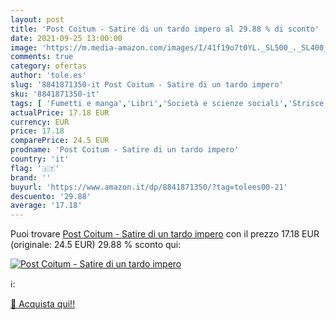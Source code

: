 ```yaml
---
layout: post
title: 'Post Coitum - Satire di un tardo impero al 29.88 % di sconto'
date: 2021-09-25 13:00:00
image: 'https://m.media-amazon.com/images/I/41f19o7t0YL._SL500_._SL400_.jpg'
comments: true
category: ofertas
author: 'tole.es'
slug: '8841871350-it Post Coitum - Satire di un tardo impero'
sku: '8841871350-it'
tags: [ 'Fumetti e manga','Libri','Società e scienze sociali','Strisce a fumetti','Studi culturali e sociali', ]
actualPrice: 17.18 EUR
currency: EUR
price: 17.18
comparePrice: 24.5 EUR
prodname: 'Post Coitum - Satire di un tardo impero'
country: 'it'
flag: '🇮🇹'
brand: ''
buyurl: 'https://www.amazon.it/dp/8841871350/?tag=tolees00-21'
descuento: '29.88'
average: '17.18'
---
```


Puoi trovare [Post Coitum - Satire di un tardo impero](https://www.amazon.it/dp/8841871350/?tag=tolees00-21) con il prezzo 17.18 EUR (originale: 24.5 EUR) 29.88 % sconto qui:

[![Post Coitum - Satire di un tardo impero](https://m.media-amazon.com/images/I/41f19o7t0YL._SL500_._SL400_.jpg)](https://www.amazon.it/dp/8841871350/?tag=tolees00-21)

ℹ️:


[🛒 Acquista qui!!](https://www.amazon.it/dp/8841871350/?tag=tolees00-21)
